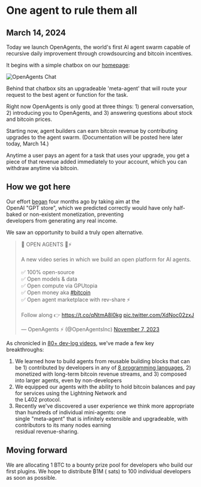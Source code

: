 # One agent to rule them all

## March 14, 2024

Today we launch OpenAgents, the world's first AI agent swarm capable of recursive daily improvement through
crowdsourcing and bitcoin incentives.

It begins with a simple chatbox on our [homepage](/):

![OpenAgents Chat](/images/launch-chatui.png)

Behind that chatbox sits an upgradeable 'meta-agent' that will route your request to the best agent or
function for the task.

Right now OpenAgents is only good at three things: 1) general conversation, 2) introducing you to OpenAgents, and 3)
answering questions
about stock and bitcoin prices.

Starting now, agent builders can earn bitcoin revenue by contributing upgrades to the agent swarm. (Documentation will
be posted here later today, March 14.)

Anytime a user pays an agent for a task that uses your upgrade, you get a piece of that revenue added immediately to
your
account, which you can withdraw anytime via bitcoin.

## How we got here

Our effort [began](https://twitter.com/OpenAgentsInc/status/1721942435125715086) four months ago by taking aim at the  
OpenAI "GPT store", which we predicted correctly would have only half-baked or non-existent monetization, preventing  
developers from generating any real income.

We saw an opportunity to build a truly open alternative.

<blockquote class="twitter-tweet" data-theme="dark"><p lang="en" dir="ltr">📢 OPEN AGENTS 🤖⚡️<br><br>A new video series in which we build an open platform for AI agents.<br><br>✅ 100% open-source<br>✅ Open models &amp; data<br>✅ Open compute via GPUtopia<br>✅ Open money aka <a href="https://twitter.com/hashtag/bitcoin?src=hash&amp;ref_src=twsrc%5Etfw">#bitcoin</a><br>✅ Open agent marketplace with rev-share ⚡️<br><br>Follow along 👉 <a href="https://t.co/qNtmA8I0kg">https://t.co/qNtmA8I0kg</a> <a href="https://t.co/XdNoc02zxJ">pic.twitter.com/XdNoc02zxJ</a></p>&mdash; OpenAgents ⚡ (@OpenAgentsInc) <a href="https://twitter.com/OpenAgentsInc/status/1721942435125715086?ref_src=twsrc%5Etfw">November 7, 2023</a></blockquote>

As chronicled in [80+ dev-log videos](https://github.com/OpenAgentsInc/openagents/wiki/Video-Series), we've made a few
key  
breakthroughs:

1. We learned how to build agents from reusable building blocks that can be 1) contributed by developers in any
   of [8 programming languages](https://extism.org/docs/concepts/pdk), 2) monetized with long-term bitcoin revenue
   streams, and 3) composed into larger agents, even by non-developers
2. We equipped our agents with the ability to hold bitcoin balances and pay for services using the Lightning Network
   and  
   the L402 protocol.
3. Recently we've discovered a user experience we think more appropriate than hundreds of individual mini-agents: one  
   single "meta-agent" that is infinitely extensible and upgradeable, with contributors to its many nodes earning  
   residual revenue-sharing.

## Moving forward

We are allocating 1 BTC to a bounty prize pool for developers who build our first plugins. We hope to distribute ₿1M (
sats) to 100 individual developers as soon as possible. 